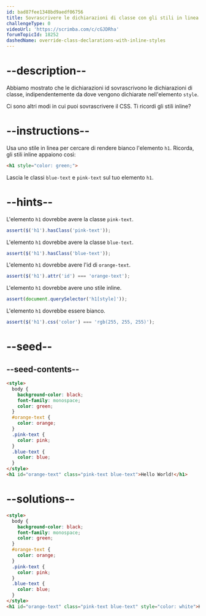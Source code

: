 ```yaml
---
id: bad87fee1348bd9aedf06756
title: Sovrascrivere le dichiarazioni di classe con gli stili in linea
challengeType: 0
videoUrl: 'https://scrimba.com/c/cGJDRha'
forumTopicId: 18252
dashedName: override-class-declarations-with-inline-styles
---
```


# --description--

Abbiamo mostrato che le dichiarazioni id sovrascrivono le dichiarazioni di classe, indipendentemente da dove vengono dichiarate nell'elemento `style`.

Ci sono altri modi in cui puoi sovrascrivere il CSS. Ti ricordi gli stili inline?

# --instructions--

Usa uno stile in linea per cercare di rendere bianco l'elemento `h1`. Ricorda, gli stili inline appaiono così:

```html
<h1 style="color: green;">
```

Lascia le classi `blue-text` e `pink-text` sul tuo elemento `h1`.

# --hints--

L'elemento `h1` dovrebbe avere la classe `pink-text`.

```js
assert($('h1').hasClass('pink-text'));
```

L'elemento `h1` dovrebbe avere la classe `blue-text`.

```js
assert($('h1').hasClass('blue-text'));
```

L'elemento `h1` dovrebbe avere l'id di `orange-text`.

```js
assert($('h1').attr('id') === 'orange-text');
```

L'elemento `h1` dovrebbe avere uno stile inline.

```js
assert(document.querySelector('h1[style]'));
```

L'elemento `h1` dovrebbe essere bianco.

```js
assert($('h1').css('color') === 'rgb(255, 255, 255)');
```

# --seed--

## --seed-contents--

```html
<style>
  body {
    background-color: black;
    font-family: monospace;
    color: green;
  }
  #orange-text {
    color: orange;
  }
  .pink-text {
    color: pink;
  }
  .blue-text {
    color: blue;
  }
</style>
<h1 id="orange-text" class="pink-text blue-text">Hello World!</h1>
```

# --solutions--

```html
<style>
  body {
    background-color: black;
    font-family: monospace;
    color: green;
  }
  #orange-text {
    color: orange;
  }
  .pink-text {
    color: pink;
  }
  .blue-text {
    color: blue;
  }
</style>
<h1 id="orange-text" class="pink-text blue-text" style="color: white">Hello World!</h1>
```

